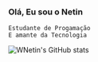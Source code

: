 ### Olá, Eu sou o Netin
    Estudante de Progamação
    E amante da Tecnologia

![WNetin's GitHub stats](https://github-readme-stats.vercel.app/api?username=WNetin&theme=dark&show_icons=true)


